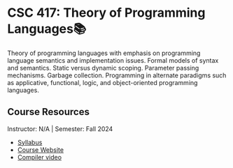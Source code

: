 # CSC 417: Theory of Programming Languages📚
Theory of programming languages with emphasis on programming language semantics and implementation issues. Formal models of syntax and semantics. Static versus dynamic scoping. Parameter passing mechanisms. Garbage collection. Programming in alternate paradigms such as applicative, functional, logic, and object-oriented programming languages.

## Course Resources
Instructor: N/A | Semester: Fall 2024
* [Syllabus]()
* [Course Website](https://www.csc.ncsu.edu/courses/outcomes.php?uniq_id=17000036)
* [Compiler video](https://www.youtube.com/watch?v=QdnxjYj1pS0)
